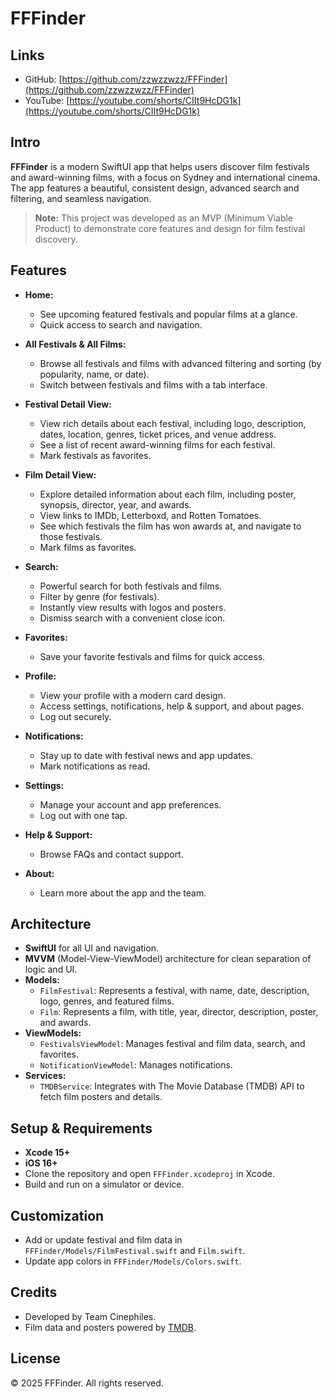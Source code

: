 # FFFinder

## Links

- GitHub: [https://github.com/zzwzzwzz/FFFinder](https://github.com/zzwzzwzz/FFFinder)
- YouTube: [https://youtube.com/shorts/CIIt9HcDG1k](https://youtube.com/shorts/CIIt9HcDG1k)

## Intro

**FFFinder** is a modern SwiftUI app that helps users discover film festivals and award-winning films, with a focus on Sydney and international cinema. The app features a beautiful, consistent design, advanced search and filtering, and seamless navigation.

> **Note:** This project was developed as an MVP (Minimum Viable Product) to demonstrate core features and design for film festival discovery.

## Features

- **Home:**  
  - See upcoming featured festivals and popular films at a glance.
  - Quick access to search and navigation.

- **All Festivals & All Films:**  
  - Browse all festivals and films with advanced filtering and sorting (by popularity, name, or date).
  - Switch between festivals and films with a tab interface.

- **Festival Detail View:**
  - View rich details about each festival, including logo, description, dates, location, genres, ticket prices, and venue address.
  - See a list of recent award-winning films for each festival.
  - Mark festivals as favorites.

- **Film Detail View:**
  - Explore detailed information about each film, including poster, synopsis, director, year, and awards.
  - View links to IMDb, Letterboxd, and Rotten Tomatoes.
  - See which festivals the film has won awards at, and navigate to those festivals.
  - Mark films as favorites.

- **Search:**  
  - Powerful search for both festivals and films.
  - Filter by genre (for festivals).
  - Instantly view results with logos and posters.
  - Dismiss search with a convenient close icon.

- **Favorites:**  
  - Save your favorite festivals and films for quick access.

- **Profile:**  
  - View your profile with a modern card design.
  - Access settings, notifications, help & support, and about pages.
  - Log out securely.

- **Notifications:**  
  - Stay up to date with festival news and app updates.
  - Mark notifications as read.

- **Settings:**  
  - Manage your account and app preferences.
  - Log out with one tap.

- **Help & Support:**  
  - Browse FAQs and contact support.

- **About:**  
  - Learn more about the app and the team.

## Architecture

- **SwiftUI** for all UI and navigation.
- **MVVM** (Model-View-ViewModel) architecture for clean separation of logic and UI.
- **Models:**  
  - `FilmFestival`: Represents a festival, with name, date, description, logo, genres, and featured films.
  - `Film`: Represents a film, with title, year, director, description, poster, and awards.
- **ViewModels:**  
  - `FestivalsViewModel`: Manages festival and film data, search, and favorites.
  - `NotificationViewModel`: Manages notifications.
- **Services:**  
  - `TMDBService`: Integrates with The Movie Database (TMDB) API to fetch film posters and details.

## Setup & Requirements

- **Xcode 15+**
- **iOS 16+**
- Clone the repository and open `FFFinder.xcodeproj` in Xcode.
- Build and run on a simulator or device.

## Customization

- Add or update festival and film data in `FFFinder/Models/FilmFestival.swift` and `Film.swift`.
- Update app colors in `FFFinder/Models/Colors.swift`.

## Credits

- Developed by Team Cinephiles.
- Film data and posters powered by [TMDB](https://www.themoviedb.org/).

## License

© 2025 FFFinder. All rights reserved.
